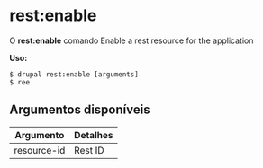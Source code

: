 # rest:enable
O **rest:enable** comando Enable a rest resource for the application

**Uso:**
```
$ drupal rest:enable [arguments] 
$ ree  
```

## Argumentos disponíveis
Argumento | Detalhes
---------|-------------
resource-id | Rest ID

